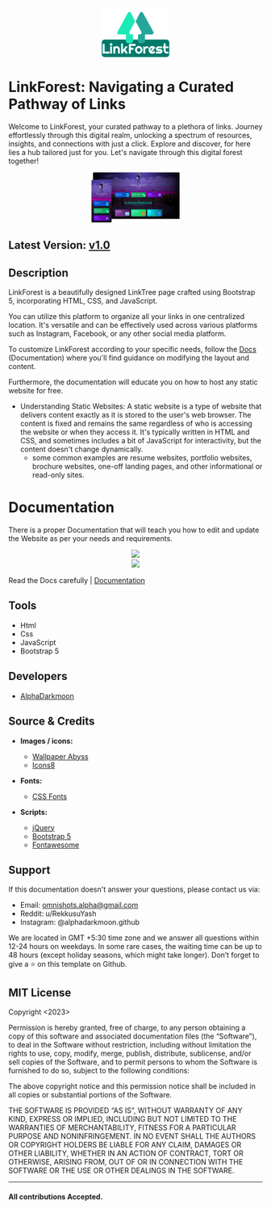 <div align="center">
<img height="100" src="readmeRes/banner_logo.png"  />
</div>

# LinkForest: Navigating a Curated Pathway of Links

Welcome to LinkForest, your curated pathway to a plethora of links. Journey effortlessly through this digital realm, unlocking a spectrum of resources, insights, and connections with just a click. Explore and discover, for here lies a hub tailored just for you. Let's navigate through this digital forest together!

<div align="center">
<img height="100" src="readmeRes/main.png"  />
</div>

## Latest Version: [v1.0]()

## Description

LinkForest is a beautifully designed LinkTree page crafted using Bootstrap 5, incorporating HTML, CSS, and JavaScript.

You can utilize this platform to organize all your links in one centralized location. It's versatile and can be effectively used across various platforms such as Instagram, Facebook, or any other social media platform.

To customize LinkForest according to your specific needs, follow the [Docs]() (Documentation) where you'll find guidance on modifying the layout and content.

Furthermore, the documentation will educate you on how to host any static website for free.

- Understanding Static Websites: A static website is a type of website that delivers content exactly as it is stored to the user's web browser. The content is fixed and remains the same regardless of who is accessing the website or when they access it. It's typically written in HTML and CSS, and sometimes includes a bit of JavaScript for interactivity, but the content doesn't change dynamically.
  - some common examples are resume websites, portfolio websites, brochure websites, one-off landing pages, and other informational or read-only sites.

# Documentation

There is a proper Documentation that will teach you how to edit and update the Website as per your needs and requirements.

<div align="center">
<img height="100" src="https://i.ibb.co/283DFMS/docs.png"  />
</div>

<div align="center">
<img height="100" src="https://i.ibb.co/T4zxGGy/docs2.png"  />
</div>

Read the Docs carefully | [Documentation](https://alphadarkmoon.github.io/docs.github.io/Docs/LinkForest/index.html)

## Tools

- Html
- Css
- JavaScript
- Bootstrap 5

## Developers

- [AlphaDarkmoon](https://github.com/AlphaDarkmoon)

## Source & Credits

- **Images / icons:**

  - [Wallpaper Abyss](https://wall.alphacoders.com)
  - [Icons8](https://icons8.com/)

- **Fonts:**

  - [CSS Fonts](https://fonts.googleapis.com/css?family=Anonymous+Pro)

- **Scripts:**
  - [jQuery](http://www.jquery.com/)
  - [Bootstrap 5](http://getbootstrap.com/)
  - [Fontawesome](https://example.com/fontawesome/v5.15.4/js/all.js)

## Support

If this documentation doesn't answer your questions, please contact us via:

- Email: omnishots.alpha@gmail.com
- Reddit: u/RekkusuYash
- Instagram: @alphadarkmoon.github

We are located in GMT +5:30 time zone and we answer all questions within 12-24 hours on weekdays. In some rare cases, the waiting time can be up to 48 hours (except holiday seasons, which might take longer). Don’t forget to give a ⭐ on this template on Github.

## MIT License

Copyright <2023> <COPYRIGHT AlphaDarkmoon>

Permission is hereby granted, free of charge, to any person obtaining a copy of this software and associated documentation files (the “Software”), to deal in the Software without restriction, including without limitation the rights to use, copy, modify, merge, publish, distribute, sublicense, and/or sell copies of the Software, and to permit persons to whom the Software is furnished to do so, subject to the following conditions:

The above copyright notice and this permission notice shall be included in all copies or substantial portions of the Software.

THE SOFTWARE IS PROVIDED “AS IS”, WITHOUT WARRANTY OF ANY KIND, EXPRESS OR IMPLIED, INCLUDING BUT NOT LIMITED TO THE WARRANTIES OF MERCHANTABILITY, FITNESS FOR A PARTICULAR PURPOSE AND NONINFRINGEMENT. IN NO EVENT SHALL THE AUTHORS OR COPYRIGHT HOLDERS BE LIABLE FOR ANY CLAIM, DAMAGES OR OTHER LIABILITY, WHETHER IN AN ACTION OF CONTRACT, TORT OR OTHERWISE, ARISING FROM, OUT OF OR IN CONNECTION WITH THE SOFTWARE OR THE USE OR OTHER DEALINGS IN THE SOFTWARE.

---

#### All contributions Accepted.